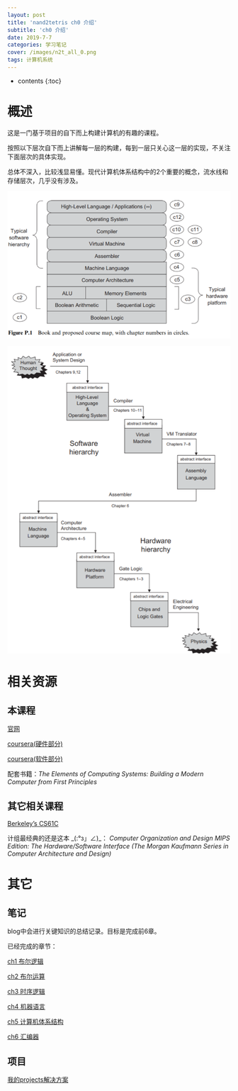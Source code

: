 ```yaml
---
layout: post
title: 'nand2tetris ch0 介绍'
subtitle: 'ch0 介绍'
date: 2019-7-7
categories: 学习笔记
cover: /images/n2t_all_0.png
tags: 计算机系统
---
```


* contents
{:toc}

# 概述

这是一门基于项目的自下而上构建计算机的有趣的课程。

按照以下层次自下而上讲解每一层的构建，每到一层只关心这一层的实现，不关注下面层次的具体实现。

总体不深入，比较浅显易懂。现代计算机体系结构中的2个重要的概念，流水线和存储层次，几乎没有涉及。

![课程内容](/images/n2t_0_0.png)

![典型计算机系统设计中的组成要素的抽象](/images/n2t_0_1.png)

# 相关资源

## 本课程

[官网](https://www.nand2tetris.org/)

[coursera(硬件部分)](https://www.coursera.org/learn/build-a-computer)

[coursera(软件部分)](https://www.coursera.org/learn/nand2tetris2)

配套书籍：*The Elements of Computing Systems: Building a Modern Computer from First Principles*

## 其它相关课程

[Berkeley’s CS61C](http://inst.eecs.berkeley.edu/~cs61c/sp15/)

计组最经典的还是这本 \_(:°з」∠)\_：
*Computer Organization and Design MIPS Edition: The Hardware/Software Interface (The Morgan Kaufmann Series in Computer Architecture and Design)*

# 其它

## 笔记

blog中会进行关键知识的总结记录。目标是完成前6章。

已经完成的章节：

[ch1 布尔逻辑](https://4eay7lab.com/2019/07/07/nand2tetris-1.html)

[ch2 布尔运算](https://4eay7lab.com/2019/07/07/nand2tetris-2.html)

[ch3 时序逻辑](https://4eay7lab.com/2019/07/07/nand2tetris-3.html)

[ch4 机器语言](https://4eay7lab.com/2019/07/07/nand2tetris-4.html)

[ch5 计算机体系结构](https://4eay7lab.com/2019/07/09/nand2tetris-5.html)

[ch6 汇编器](https://4eay7lab.com/2019/07/11/nand2tetris-6.html)

## 项目

[我的projects解决方案](https://github.com/easypainttou/nand2tetris_solutions)